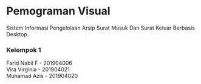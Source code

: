 # Pemograman Visual
Sistem Informasi Pengelolaan Arsip Surat Masuk Dan Surat Keluar Berbasis Desktop.

### Kelompok 1 <br>
Farid Nabil F - 201904006 <br>
Vira Virginia - 201904021 <br>
Muhamad Azis - 201904020 <br>

